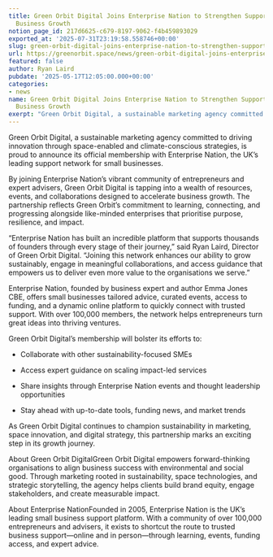 ```yaml
---
title: Green Orbit Digital Joins Enterprise Nation to Strengthen Support for Sustainable
  Business Growth
notion_page_id: 217d6625-c679-8197-9062-f4b459893029
exported_at: '2025-07-31T23:19:58.558746+00:00'
slug: green-orbit-digital-joins-enterprise-nation-to-strengthen-support-for-sustainable-business-growth
url: https://greenorbit.space/news/green-orbit-digital-joins-enterprise-nation-to-strengthen-support-for-sustainable-business-growth/
featured: false
author: Ryan Laird
pubdate: '2025-05-17T12:05:00.000+00:00'
categories:
- news
name: Green Orbit Digital Joins Enterprise Nation to Strengthen Support for Sustainable
  Business Growth
exerpt: "Green Orbit Digital, a sustainable marketing agency committed to driving innovation through space-enabled and climate-conscious strategies, is proud to announce its official membership with Enterprise Nation, the UK’s leading support network for small businesses"
---
```


Green Orbit Digital, a sustainable marketing agency committed to driving innovation through space-enabled and climate-conscious strategies, is proud to announce its official membership with Enterprise Nation, the UK’s leading support network for small businesses.

By joining Enterprise Nation’s vibrant community of entrepreneurs and expert advisers, Green Orbit Digital is tapping into a wealth of resources, events, and collaborations designed to accelerate business growth. The partnership reflects Green Orbit’s commitment to learning, connecting, and progressing alongside like-minded enterprises that prioritise purpose, resilience, and impact.

> 
“Enterprise Nation has built an incredible platform that supports thousands of founders through every stage of their journey,” said Ryan Laird, Director of Green Orbit Digital. “Joining this network enhances our ability to grow sustainably, engage in meaningful collaborations, and access guidance that empowers us to deliver even more value to the organisations we serve.”


Enterprise Nation, founded by business expert and author Emma Jones CBE, offers small businesses tailored advice, curated events, access to funding, and a dynamic online platform to quickly connect with trusted support. With over 100,000 members, the network helps entrepreneurs turn great ideas into thriving ventures.

Green Orbit Digital’s membership will bolster its efforts to:

- Collaborate with other sustainability-focused SMEs

- Access expert guidance on scaling impact-led services

- Share insights through Enterprise Nation events and thought leadership opportunities

- Stay ahead with up-to-date tools, funding news, and market trends

As Green Orbit Digital continues to champion sustainability in marketing, space innovation, and digital strategy, this partnership marks an exciting step in its growth journey.

About Green Orbit DigitalGreen Orbit Digital empowers forward-thinking organisations to align business success with environmental and social good. Through marketing rooted in sustainability, space technologies, and strategic storytelling, the agency helps clients build brand equity, engage stakeholders, and create measurable impact.

About Enterprise NationFounded in 2005, Enterprise Nation is the UK’s leading small business support platform. With a community of over 100,000 entrepreneurs and advisers, it exists to shortcut the route to trusted business support—online and in person—through learning, events, funding access, and expert advice.